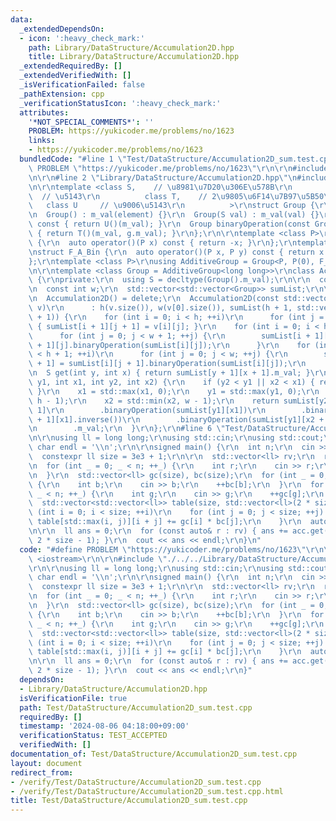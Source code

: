 ```yaml
---
data:
  _extendedDependsOn:
  - icon: ':heavy_check_mark:'
    path: Library/DataStructure/Accumulation2D.hpp
    title: Library/DataStructure/Accumulation2D.hpp
  _extendedRequiredBy: []
  _extendedVerifiedWith: []
  _isVerificationFailed: false
  _pathExtension: cpp
  _verificationStatusIcon: ':heavy_check_mark:'
  attributes:
    '*NOT_SPECIAL_COMMENTS*': ''
    PROBLEM: https://yukicoder.me/problems/no/1623
    links:
    - https://yukicoder.me/problems/no/1623
  bundledCode: "#line 1 \"Test/DataStructure/Accumulation2D_sum.test.cpp\"\n#define\
    \ PROBLEM \"https://yukicoder.me/problems/no/1623\"\r\n\r\n#include <iostream>\r\
    \n\r\n#line 2 \"Library/DataStructure/Accumulation2D.hpp\"\n#include <vector>\r\
    \n\r\ntemplate <class S,    // \u8981\u7D20\u306E\u578B\r\n          S element,\
    \  // \u5143\r\n          class T,    // 2\u9805\u6F14\u7B97\u5B50\r\n       \
    \   class U     // \u9006\u5143\r\n          >\r\nstruct Group {\r\n  S m_val;\r\
    \n  Group() : m_val(element) {}\r\n  Group(S val) : m_val(val) {}\r\n  Group inverse()\
    \ const { return U()(m_val); }\r\n  Group binaryOperation(const Group& g) const\
    \ { return T()(m_val, g.m_val); }\r\n};\r\n\r\ntemplate <class P>\r\nstruct F_A_Inv\
    \ {\r\n  auto operator()(P x) const { return -x; }\r\n};\r\ntemplate <class P>\r\
    \nstruct F_A_Bin {\r\n  auto operator()(P x, P y) const { return x + y; }\r\n\
    };\r\ntemplate <class P>\r\nusing AdditiveGroup = Group<P, P(0), F_A_Bin<P>, F_A_Inv<P>>;\r\
    \n\r\ntemplate <class Group = AdditiveGroup<long long>>\r\nclass Accumulation2D\
    \ {\r\nprivate:\r\n  using S = decltype(Group().m_val);\r\n\r\n  const int h;\r\
    \n  const int w;\r\n  std::vector<std::vector<Group>> sumList;\r\n\r\npublic:\r\
    \n  Accumulation2D() = delete;\r\n  Accumulation2D(const std::vector<std::vector<S>>&\
    \ v)\r\n      : h(v.size()), w(v[0].size()), sumList(h + 1, std::vector<Group>(w\
    \ + 1)) {\r\n    for (int i = 0; i < h; ++i)\r\n      for (int j = 0; j < w; ++j)\
    \ { sumList[i + 1][j + 1] = v[i][j]; }\r\n    for (int i = 0; i < h; ++i)\r\n\
    \      for (int j = 0; j < w + 1; ++j) {\r\n        sumList[i + 1][j] = sumList[i\
    \ + 1][j].binaryOperation(sumList[i][j]);\r\n      }\r\n    for (int i = 0; i\
    \ < h + 1; ++i)\r\n      for (int j = 0; j < w; ++j) {\r\n        sumList[i][j\
    \ + 1] = sumList[i][j + 1].binaryOperation(sumList[i][j]);\r\n      }\r\n  }\r\
    \n  S get(int y, int x) { return sumList[y + 1][x + 1].m_val; }\r\n  S get(int\
    \ y1, int x1, int y2, int x2) {\r\n    if (y2 < y1 || x2 < x1) { return Group().m_val;\
    \ }\r\n    x1 = std::max(x1, 0);\r\n    y1 = std::max(y1, 0);\r\n    y2 = std::min(y2,\
    \ h - 1);\r\n    x2 = std::min(x2, w - 1);\r\n    return sumList[y2 + 1][x2 +\
    \ 1]\r\n        .binaryOperation(sumList[y1][x1])\r\n        .binaryOperation(sumList[y2\
    \ + 1][x1].inverse())\r\n        .binaryOperation(sumList[y1][x2 + 1].inverse())\r\
    \n        .m_val;\r\n  }\r\n};\r\n#line 6 \"Test/DataStructure/Accumulation2D_sum.test.cpp\"\
    \n\r\nusing ll = long long;\r\nusing std::cin;\r\nusing std::cout;\r\nconstexpr\
    \ char endl = '\\n';\r\n\r\nsigned main() {\r\n  int n;\r\n  cin >> n;\r\n\r\n\
    \  constexpr ll size = 3e3 + 1;\r\n\r\n  std::vector<ll> rv;\r\n  rv.reserve(n);\r\
    \n  for (int _ = 0; _ < n; ++_) {\r\n    int r;\r\n    cin >> r;\r\n    rv.emplace_back(r);\r\
    \n  }\r\n  std::vector<ll> gc(size), bc(size);\r\n  for (int _ = 0; _ < n; ++_)\
    \ {\r\n    int b;\r\n    cin >> b;\r\n    ++bc[b];\r\n  }\r\n  for (int _ = 0;\
    \ _ < n; ++_) {\r\n    int g;\r\n    cin >> g;\r\n    ++gc[g];\r\n  }\r\n\r\n\
    \  std::vector<std::vector<ll>> table(size, std::vector<ll>(2 * size));\r\n  for\
    \ (int i = 0; i < size; ++i)\r\n    for (int j = 0; j < size; ++j) {\r\n     \
    \ table[std::max(i, j)][i + j] += gc[i] * bc[j];\r\n    }\r\n  auto acc = Accumulation2D<>(table);\r\
    \n\r\n  ll ans = 0;\r\n  for (const auto& r : rv) { ans += acc.get(0, r + 1, r,\
    \ 2 * size - 1); }\r\n  cout << ans << endl;\r\n}\n"
  code: "#define PROBLEM \"https://yukicoder.me/problems/no/1623\"\r\n\r\n#include\
    \ <iostream>\r\n\r\n#include \"./../../Library/DataStructure/Accumulation2D.hpp\"\
    \r\n\r\nusing ll = long long;\r\nusing std::cin;\r\nusing std::cout;\r\nconstexpr\
    \ char endl = '\\n';\r\n\r\nsigned main() {\r\n  int n;\r\n  cin >> n;\r\n\r\n\
    \  constexpr ll size = 3e3 + 1;\r\n\r\n  std::vector<ll> rv;\r\n  rv.reserve(n);\r\
    \n  for (int _ = 0; _ < n; ++_) {\r\n    int r;\r\n    cin >> r;\r\n    rv.emplace_back(r);\r\
    \n  }\r\n  std::vector<ll> gc(size), bc(size);\r\n  for (int _ = 0; _ < n; ++_)\
    \ {\r\n    int b;\r\n    cin >> b;\r\n    ++bc[b];\r\n  }\r\n  for (int _ = 0;\
    \ _ < n; ++_) {\r\n    int g;\r\n    cin >> g;\r\n    ++gc[g];\r\n  }\r\n\r\n\
    \  std::vector<std::vector<ll>> table(size, std::vector<ll>(2 * size));\r\n  for\
    \ (int i = 0; i < size; ++i)\r\n    for (int j = 0; j < size; ++j) {\r\n     \
    \ table[std::max(i, j)][i + j] += gc[i] * bc[j];\r\n    }\r\n  auto acc = Accumulation2D<>(table);\r\
    \n\r\n  ll ans = 0;\r\n  for (const auto& r : rv) { ans += acc.get(0, r + 1, r,\
    \ 2 * size - 1); }\r\n  cout << ans << endl;\r\n}"
  dependsOn:
  - Library/DataStructure/Accumulation2D.hpp
  isVerificationFile: true
  path: Test/DataStructure/Accumulation2D_sum.test.cpp
  requiredBy: []
  timestamp: '2024-08-06 04:18:00+09:00'
  verificationStatus: TEST_ACCEPTED
  verifiedWith: []
documentation_of: Test/DataStructure/Accumulation2D_sum.test.cpp
layout: document
redirect_from:
- /verify/Test/DataStructure/Accumulation2D_sum.test.cpp
- /verify/Test/DataStructure/Accumulation2D_sum.test.cpp.html
title: Test/DataStructure/Accumulation2D_sum.test.cpp
---
```

